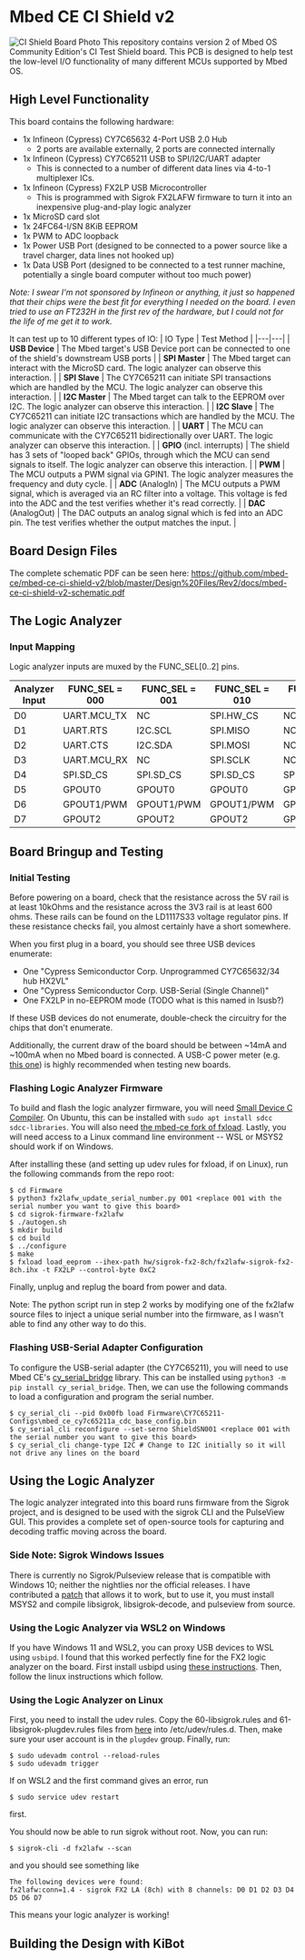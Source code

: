 # Mbed CE CI Shield v2
![CI Shield Board Photo](https://app.box.com/shared/static/sus1jw2syzq1cniygclq2agn0icui5ii.jpg)
This repository contains version 2 of Mbed OS Community Edition's CI Test Shield board.  This PCB is designed to help test the low-level I/O functionality of many different MCUs supported by Mbed OS.

## High Level Functionality
This board contains the following hardware:
- 1x Infineon (Cypress) CY7C65632 4-Port USB 2.0 Hub
  - 2 ports are available externally, 2 ports are connected internally
- 1x Infineon (Cypress) CY7C65211 USB to SPI/I2C/UART adapter
  - This is connected to a number of different data lines via 4-to-1 multiplexer ICs.
- 1x Infineon (Cypress) FX2LP USB Microcontroller
  - This is programmed with Sigrok FX2LAFW firmware to turn it into an inexpensive plug-and-play logic analyzer
- 1x MicroSD card slot
- 1x 24FC64-I/SN 8KiB EEPROM
- 1x PWM to ADC loopback
- 1x Power USB Port (designed to be connected to a power source like a travel charger, data lines not hooked up)
- 1x Data USB Port (designed to be connected to a test runner machine, potentially a single board computer without too much power)

*Note: I swear I'm not sponsored by Infineon or anything, it just so happened that their chips were the best fit for everything I needed on the board.  I even tried to use an FT232H in the first rev of the hardware, but I could not for the life of me get it to work.*

It can test up to 10 different types of IO:
| IO Type | Test Method |
|---|---|
| **USB Device** | The Mbed target's USB Device port can be connected to one of the shield's downstream USB ports |
| **SPI Master** | The Mbed target can interact with the MicroSD card.  The logic analyzer can observe this interaction. |
| **SPI Slave** | The CY7C65211 can initiate SPI transactions which are handled by the MCU.  The logic analyzer can observe this interaction. |
| **I2C Master** | The Mbed target can talk to the EEPROM over I2C.  The logic analyzer can observe this interaction. |
| **I2C Slave** | The CY7C65211 can initiate I2C transactions which are handled by the MCU.  The logic analyzer can observe this interaction. |
| **UART** | The MCU can communicate with the CY7C65211 bidirectionally over UART.  The logic analyzer can observe this interaction. |
| **GPIO** (incl. interrupts) | The shield has 3 sets of "looped back" GPIOs, through which the MCU can send signals to itself.  The logic analyzer can observe this interaction. |
| **PWM** | The MCU outputs a PWM signal via GPIN1.  The logic analyzer measures the frequency and duty cycle. |
| **ADC** (AnalogIn) | The MCU outputs a PWM signal, which is averaged via an RC filter into a voltage.  This voltage is fed into the ADC and the test verifies whether it's read correctly. |
| **DAC** (AnalogOut) | The DAC outputs an analog signal which is fed into an ADC pin.  The test verifies whether the output matches the input. |

## Board Design Files

The complete schematic PDF can be seen here: https://github.com/mbed-ce/mbed-ce-ci-shield-v2/blob/master/Design%20Files/Rev2/docs/mbed-ce-ci-shield-v2-schematic.pdf

## The Logic Analyzer

### Input Mapping

Logic analyzer inputs are muxed by the FUNC_SEL[0..2] pins.

| Analyzer Input | FUNC_SEL = 000 | FUNC_SEL = 001 | FUNC_SEL = 010 | FUNC_SEL = 1xx |
|---|---|---|---|---|
| D0 | UART.MCU_TX | NC | SPI.HW_CS | NC |
| D1 | UART.RTS | I2C.SCL | SPI.MISO | NC |
| D2 | UART.CTS | I2C.SDA | SPI.MOSI | NC |
| D3 | UART.MCU_RX | NC | SPI.SCLK | NC |
| D4 | SPI.SD_CS | SPI.SD_CS | SPI.SD_CS | SPI.SD_CS |
| D5 | GPOUT0 | GPOUT0 | GPOUT0 | GPOUT0 |
| D6 | GPOUT1/PWM | GPOUT1/PWM | GPOUT1/PWM | GPOUT1/PWM |
| D7 | GPOUT2 | GPOUT2 | GPOUT2 | GPOUT2 | 


## Board Bringup and Testing
### Initial Testing
Before powering on a board, check that the resistance across the 5V rail is at least 10kOhms and the resistance across the 3V3 rail is at least 600 ohms.  These rails can be found on the LD1117S33 voltage regulator pins.  If these resistance checks fail, you almost certainly have a short somewhere.

When you first plug in a board, you should see three USB devices enumerate:
- One "Cypress Semiconductor Corp. Unprogrammed CY7C65632/34 hub HX2VL"
- One "Cypress Semiconductor Corp. USB-Serial (Single Channel)"
- One FX2LP in no-EEPROM mode (TODO what is this named in lsusb?)

If these USB devices do not enumerate, double-check the circuitry for the chips that don't enumerate.

Additionally, the current draw of the board should be between ~14mA and ~100mA when no Mbed board is connected.  A USB-C power meter (e.g. [this one](https://www.amazon.com/YOJOCK-Multimeter-Capacity-Voltmeter-Detector/dp/B0B99Z2GJK/ref=sr_1_9?dib=eyJ2IjoiMSJ9.iX__gGmXBPxxHfNBzHxyfFgmTumfZEwPzNiqHgM-xjpKqZPnhOuJR1RiFy9FZd9ywnokZULX3uNuLn3wjPfRzMTa6wi9CuISauNXOu6fG7H42mFD_JcXo6YkIb4BTH0TeAXOhVcqFAUZVJzWdGv3LkE6tN-ZSztvhJ_B8Q743Y4SdjQ1yXoat4ZTFl21J7AWT0NIZBzon9ufCeXE1DIOapZ1UtwN8YUdWXMnL6Na9XfRSr-9XrJQDiP0O8BlMa1EuW7bwhreSt4rebeifAKf5IgKVMM9mwSHv_Q01_jeqCs.-UOXTx2C3OK_0aZgVHIznGnAXKxyaKn3s9FG-mkci_g&dib_tag=se&keywords=usb+c+power+meter&qid=1714315489&sr=8-9)) is highly recommended when testing new boards.

### Flashing Logic Analyzer Firmware

To build and flash the logic analyzer firmware, you will need [Small Device C Compiler](https://sdcc.sourceforge.net/).  On Ubuntu, this can be installed with `sudo apt install sdcc sdcc-libraries`.  You will also need [the mbed-ce fork of fxload](https://github.com/mbed-ce/fxload).  Lastly, you will need access to a Linux command line environment -- WSL or MSYS2 should work if on Windows.

After installing these (and setting up udev rules for fxload, if on Linux), run the following commands from the repo root:

```
$ cd Firmware
$ python3 fx2lafw_update_serial_number.py 001 <replace 001 with the serial number you want to give this board>
$ cd sigrok-firmware-fx2lafw
$ ./autogen.sh
$ mkdir build
$ cd build
$ ../configure
$ make
$ fxload load_eeprom --ihex-path hw/sigrok-fx2-8ch/fx2lafw-sigrok-fx2-8ch.ihx -t FX2LP --control-byte 0xC2
```

Finally, unplug and replug the board from power and data.

Note: The python script run in step 2 works by modifying one of the fx2lafw source files to inject a unique serial number into the firmware, as I wasn't able to find any other way to do this.

### Flashing USB-Serial Adapter Configuration

To configure the USB-serial adapter (the CY7C65211), you will need to use Mbed CE's [cy_serial_bridge](https://github.com/mbed-ce/cy_serial_bridge) library.  This can be installed using `python3 -m pip install cy_serial_bridge`.  Then, we can use the following commands to load a configuration and program the serial number.

```
$ cy_serial_cli --pid 0x00fb load Firmware\CY7C65211-Configs\mbed_ce_cy7c65211a_cdc_base_config.bin
$ cy_serial_cli reconfigure --set-serno ShieldSN001 <replace 001 with the serial number you want to give this board>
$ cy_serial_cli change-type I2C # Change to I2C initially so it will not drive any lines on the board
```

## Using the Logic Analyzer
The logic analyzer integrated into this board runs firmware from the Sigrok project, and is designed to be used with the sigrok CLI and the PulseView GUI.  This provides a complete set of open-source tools for capturing and decoding traffic moving across the board.

### Side Note: Sigrok Windows Issues
There is currently no Sigrok/Pulseview release that is compatible with Windows 10; neither the nightlies nor the official releases.  I have contributed a [patch](https://github.com/sigrokproject/libsigrok/pull/242) that allows it to work, but to use it, you must install MSYS2 and compile libsigrok, libsigrok-decode, and pulseview from source.

### Using the Logic Analyzer via WSL2 on Windows
If you have Windows 11 and WSL2, you can proxy USB devices to WSL using `usbipd`.  I found that this worked perfectly fine for the FX2 logic analyzer on the board.  First install usbipd using [these instructions](https://github.com/dorssel/usbipd-win/wiki/WSL-support).  Then, follow the linux instructions which follow.

### Using the Logic Analyzer on Linux
First, you need to install the udev rules. Copy the 60-libsigrok.rules and 61-libsigrok-plugdev.rules files from [here](https://github.com/sigrokproject/libsigrok/blob/master/contrib/) into /etc/udev/rules.d.  Then, make sure your user account is in the `plugdev` group.  Finally, run:
```
$ sudo udevadm control --reload-rules
$ sudo udevadm trigger
```

If on WSL2 and the first command gives an error, run
```
$ sudo service udev restart
```
first.

You should now be able to run sigrok without root.  Now, you can run:
```
$ sigrok-cli -d fx2lafw --scan
```
and you should see something like
```
The following devices were found:
fx2lafw:conn=1.4 - sigrok FX2 LA (8ch) with 8 channels: D0 D1 D2 D3 D4 D5 D6 D7
```
This means your logic analyzer is working!


## Building the Design with KiBot
